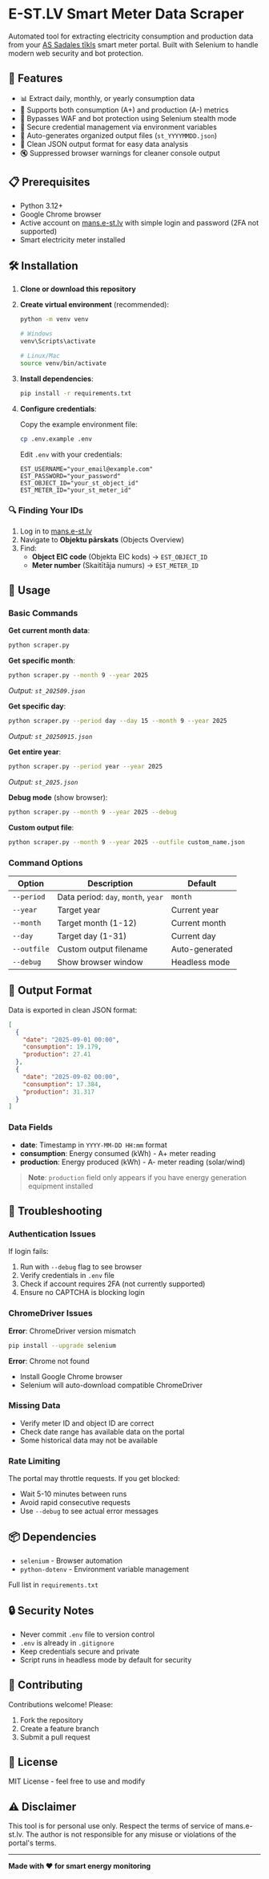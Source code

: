 # E-ST.LV Smart Meter Data Scraper

Automated tool for extracting electricity consumption and production data from your [AS Sadales tīkls](https://mans.e-st.lv) smart meter portal. Built with Selenium to handle modern web security and bot protection.

## 🚀 Features

- 📊 Extract daily, monthly, or yearly consumption data
- 🔋 Supports both consumption (A+) and production (A-) metrics
- 🤖 Bypasses WAF and bot protection using Selenium stealth mode
- 🔐 Secure credential management via environment variables
- 📁 Auto-generates organized output files (`st_YYYYMMDD.json`)
- 🎯 Clean JSON output format for easy data analysis
- 🔇 Suppressed browser warnings for cleaner console output

## 📋 Prerequisites

- Python 3.12+
- Google Chrome browser
- Active account on [mans.e-st.lv](https://mans.e-st.lv) with simple login and password (2FA not supported)
- Smart electricity meter installed

## 🛠️ Installation

1. **Clone or download this repository**

2. **Create virtual environment** (recommended):
   ```bash
   python -m venv venv

   # Windows
   venv\Scripts\activate

   # Linux/Mac
   source venv/bin/activate
   ```

3. **Install dependencies**:
   ```bash
   pip install -r requirements.txt
   ```

4. **Configure credentials**:

   Copy the example environment file:
   ```bash
   cp .env.example .env
   ```

   Edit `.env` with your credentials:
   ```env
   EST_USERNAME="your_email@example.com"
   EST_PASSWORD="your_password"
   EST_OBJECT_ID="your_st_object_id"
   EST_METER_ID="your_st_meter_id"
   ```

### 🔍 Finding Your IDs

1. Log in to [mans.e-st.lv](https://mans.e-st.lv)
2. Navigate to **Objektu pārskats** (Objects Overview)
3. Find:
   - **Object EIC code** (Objekta EIC kods) → `EST_OBJECT_ID`
   - **Meter number** (Skaitītāja numurs) → `EST_METER_ID`

## 📖 Usage

### Basic Commands

**Get current month data**:
```bash
python scraper.py
```

**Get specific month**:
```bash
python scraper.py --month 9 --year 2025
```
*Output: `st_202509.json`*

**Get specific day**:
```bash
python scraper.py --period day --day 15 --month 9 --year 2025
```
*Output: `st_20250915.json`*

**Get entire year**:
```bash
python scraper.py --period year --year 2025
```
*Output: `st_2025.json`*

**Debug mode** (show browser):
```bash
python scraper.py --month 9 --year 2025 --debug
```

**Custom output file**:
```bash
python scraper.py --month 9 --year 2025 --outfile custom_name.json
```

### Command Options

| Option | Description | Default |
|--------|-------------|---------|
| `--period` | Data period: `day`, `month`, `year` | `month` |
| `--year` | Target year | Current year |
| `--month` | Target month (1-12) | Current month |
| `--day` | Target day (1-31) | Current day |
| `--outfile` | Custom output filename | Auto-generated |
| `--debug` | Show browser window | Headless mode |

## 📄 Output Format

Data is exported in clean JSON format:

```json
[
  {
    "date": "2025-09-01 00:00",
    "consumption": 19.179,
    "production": 27.41
  },
  {
    "date": "2025-09-02 00:00",
    "consumption": 17.384,
    "production": 31.317
  }
]
```

### Data Fields

- **date**: Timestamp in `YYYY-MM-DD HH:mm` format
- **consumption**: Energy consumed (kWh) - A+ meter reading
- **production**: Energy produced (kWh) - A- meter reading (solar/wind)

> **Note**: `production` field only appears if you have energy generation equipment installed

## 🔧 Troubleshooting

### Authentication Issues

If login fails:
1. Run with `--debug` flag to see browser
2. Verify credentials in `.env` file
3. Check if account requires 2FA (not currently supported)
4. Ensure no CAPTCHA is blocking login

### ChromeDriver Issues

**Error**: ChromeDriver version mismatch
```bash
pip install --upgrade selenium
```

**Error**: Chrome not found
- Install Google Chrome browser
- Selenium will auto-download compatible ChromeDriver

### Missing Data

- Verify meter ID and object ID are correct
- Check date range has available data on the portal
- Some historical data may not be available

### Rate Limiting

The portal may throttle requests. If you get blocked:
- Wait 5-10 minutes between runs
- Avoid rapid consecutive requests
- Use `--debug` to see actual error messages

## 📦 Dependencies

- `selenium` - Browser automation
- `python-dotenv` - Environment variable management

Full list in `requirements.txt`

## 🔒 Security Notes

- Never commit `.env` file to version control
- `.env` is already in `.gitignore`
- Keep credentials secure and private
- Script runs in headless mode by default for security

## 🤝 Contributing

Contributions welcome! Please:
1. Fork the repository
2. Create a feature branch
3. Submit a pull request

## 📝 License

MIT License - feel free to use and modify

## ⚠️ Disclaimer

This tool is for personal use only. Respect the terms of service of mans.e-st.lv. The author is not responsible for any misuse or violations of the portal's terms.

---

**Made with ❤️ for smart energy monitoring**
